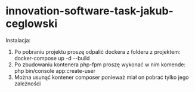 # innovation-software-task-jakub-ceglowski

Instalacja:

1. Po pobraniu projektu proszę odpalić dockera z folderu z projektem: docker-compose up -d --build
2. Po zbudowaniu kontenera php-fpm proszę wykonać w nim komende: php bin/console app:create-user
3. Można usunąć kontener composer ponieważ miał on pobrać tylko jego zależności
